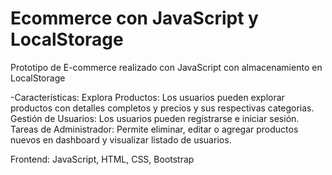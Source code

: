 # Ecommerce con JavaScript y LocalStorage

Prototipo de E-commerce realizado con JavaScript con almacenamiento en LocalStorage

-Características:
Explora Productos: Los usuarios pueden explorar productos con detalles completos y precios y sus respectivas categorias.
Gestión de Usuarios: Los usuarios pueden registrarse e iniciar sesión.
Tareas de Administrador: Permite eliminar, editar o agregar productos nuevos en dashboard y visualizar listado de usuarios.

Frontend: JavaScript, HTML, CSS, Bootstrap

